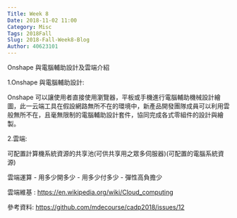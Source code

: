 ```yaml
---
Title: Week 8
Date: 2018-11-02 11:00
Category: Misc
Tags: 2018Fall
Slug: 2018-Fall-Week8-Blog
Author: 40623101
---
```


Onshape 與電腦輔助設計及雲端介紹

<!-- PELICAN_END_SUMMARY -->


1.Onshape 與電腦輔助設計:

Onshape 可以讓使用者直接使用瀏覽器，平板或手機進行電腦輔助機械設計繪圖，此一云端工具在假設網路無所不在的環境中，新產品開發團隊成員可以利用雲般無所不在，且毫無限制的電腦輔助設計套件，協同完成各式零組件的設計與繪製。

2.雲端:

可配置計算機系統資源的共享池(可供共享用之眾多伺服器)(可配置的電腦系統資源)

雲端運算 - 用多少開多少 - 用多少付多少 - 彈性高負擔少

雲端維基 : <https://en.wikipedia.org/wiki/Cloud_computing>

參考資料: <https://github.com/mdecourse/cadp2018/issues/12>
